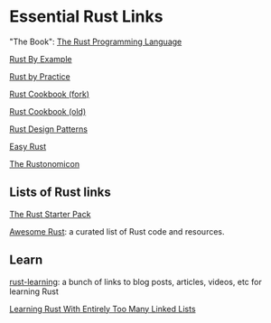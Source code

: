 # Essential Rust Links

"The Book": [The Rust Programming Language](https://doc.rust-lang.org/book/title-page.html)

[Rust By Example](https://doc.rust-lang.org/rust-by-example/index.html)

[Rust by Practice]( https://practice.rs/why-exercise.html )

[Rust Cookbook (fork)]( https://jamesgraves.github.io/rust-cookbook/ )

[Rust Cookbook (old)](https://rust-lang-nursery.github.io/rust-cookbook/intro.html)

[Rust Design Patterns]( https://rust-unofficial.github.io/patterns/intro.html )

[Easy Rust]( https://fongyoong.github.io/easy_rust/Chapter_1.html )

[The Rustonomicon](https://doc.rust-lang.org/nomicon/intro.html)

## Lists of Rust links

[The Rust Starter Pack](https://opheron.github.io/rust-starter-pack/)

[Awesome Rust](https://github.com/rust-unofficial/awesome-rust): a curated list of Rust code and resources.

## Learn

[rust-learning]( https://github.com/ctjhoa/rust-learning ): a bunch of links to blog posts, articles, videos, etc for learning Rust

[Learning Rust With Entirely Too Many Linked Lists](https://rust-unofficial.github.io/too-many-lists/index.html)
